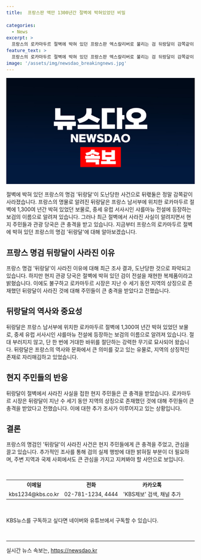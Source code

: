 ```yaml
---
title:  프랑스판 엑만 1300년간 절벽에 박혀있었던 비밀

categories:
  - News
excerpt: >
  프랑스의 로카마두르 절벽에 박혀 있던 프랑스판 엑스칼리버로 불리는 검 뒤랑달이 감쪽같이 사라졌다. 지난달 22일에 도난된 것으로 보이지만, 현지 관광 당국은 이를 복제품이라고 주장했다. 이에도 로카마두르 시장은 검의 사라짐으로 지역 주민들이 큰 충격을 받았다고 전했다.
feature_text: >
  프랑스의 로카마두르 절벽에 박혀 있던 프랑스판 엑스칼리버로 불리는 검 뒤랑달이 감쪽같이 사라졌다. 지난달 22일에 도난된 것으로 보이지만, 현지 관광 당국은 이를 복제품이라고 주장했다. 이에도 로카마두르 시장은 검의 사라짐으로 지역 주민들이 큰 충격을 받았다고 전했다.
image: '/assets/img/newsdao_breakingnews.jpg'
---
```


<p><img src="/assets/img/newsdao_breakingnews.jpg" alt="cryptoinkorea 속보" /></p>

<p>절벽에 박혀 있던 프랑스의 명검 '뒤랑달'이 도난당한 사건으로 뒤랛둘은 정말 감쪽같이 사라졌습니다. 프랑스의 명물로 알려진 뒤랑달은 프랑스 남서부에 위치한 로카마두르 절벽에 1,300여 년간 박혀 있었던 보물로, 중세 유럽 서사시인 샤를마뉴 전설에 등장하는 보검의 이름으로 알려져 있습니다. 그러나 최근 절벽에서 사라진 사실이 알려지면서 현지 주민들과 관광 당국은 큰 충격을 받고 있습니다. 지금부터 프랑스의 로카마두르 절벽에 박혀 있던 프랑스의 명검 '뒤랑달'에 대해 알아보겠습니다. </p>

<h2 data-ke-size="size26">프랑스 명검 뒤랑달이 사라진 이유</h2>

<p data-ke-size="size16">프랑스 명검 '뒤랑달'이 사라진 이유에 대해 최근 조사 결과, 도난당한 것으로 파악되고 있습니다. 하지만 현지 관광 당국은 절벽에 박혀 있던 검이 전설을 재현한 복제품이라고 밝혔습니다. 이에도 불구하고 로카마두르 시장은 지난 수 세기 동안 지역의 상징으로 존재했던 뒤랑달이 사라진 것에 대해 주민들이 큰 충격을 받았다고 전했습니다.</p>

<h2 data-ke-size="size26">뒤랑달의 역사와 중요성</h2>

<p data-ke-size="size16">뒤랑달은 프랑스 남서부에 위치한 로카마두르 절벽에 1,300여 년간 박혀 있었던 보물로, 중세 유럽 서사시인 샤를마뉴 전설에 등장하는 보검의 이름으로 알려져 있습니다. 절대 부러지지 않고, 단 한 번에 거대한 바위를 절단하는 강력한 무기로 묘사되어 왔습니다. 뒤랑달은 프랑스의 역사와 문화에서 큰 의미를 갖고 있는 유물로, 지역의 상징적인 존재로 자리매김하고 있었습니다.</p>

<h2 data-ke-size="size26">현지 주민들의 반응</h2>

<p data-ke-size="size16">뒤랑달이 절벽에서 사라진 사실을 접한 현지 주민들은 큰 충격을 받았습니다. 로카마두르 시장은 뒤랑달이 지난 수 세기 동안 지역의 상징으로 존재했던 것에 대해 주민들이 큰 충격을 받았다고 전했습니다. 이에 대한 추가 조사가 이루어지고 있는 상황입니다.</p>

<h2 data-ke-size="size26">결론</h2>

<p data-ke-size="size16">프랑스의 명검인 '뒤랑달'이 사라진 사건은 현지 주민들에게 큰 충격을 주었고, 관심을 끌고 있습니다. 추가적인 조사를 통해 검의 실제 행방에 대한 밝혀질 부분이 더 필요하며, 주변 지역과 국제 사회에서도 큰 관심을 가지고 지켜봐야 할 사안으로 보입니다.</p>

<p data-ke-size="size16">&nbsp;</p>

<table>
    <tbody>
        <tr>
            <td style="text-align: center; height: 17px;"><b>이메일</b></td>
            <td style="text-align: center; height: 17px;"><b>전화</b></td>
            <td style="text-align: center; height: 17px;"><b>카카오톡</b></td>
        </tr>
        <tr>
            <td style="text-align: center;">kbs1234@kbs.co.kr</td>
            <td style="text-align: center;">02-781-1234, 4444</td>
            <td style="text-align: center;">'KBS제보' 검색, 채널 추가</td>
        </tr>
    </tbody>
</table>

<p data-ke-size="size16">&nbsp;</p>

<p data-ke-size="size16">KBS뉴스를 구독하고 싶다면 네이버와 유튜브에서 구독할 수 있습니다. </p>

<p data-ke-size="size16">&nbsp;</p>

<hr>
실시간 뉴스 속보는, <a href="https://newsdao.kr" rel="dofollow">https://newsdao.kr</a>


